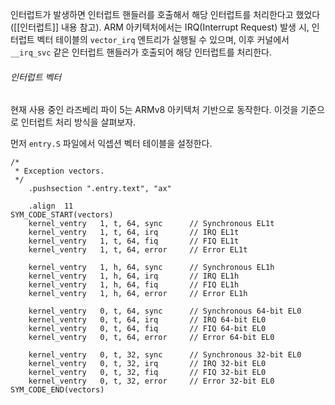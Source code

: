 인터럽트가 발생하면 인터럽트 핸들러를 호출해서 해당 인터럽트를 처리한다고 했었다([[인터럽트]] 내용 참고). ARM 아키텍처에서는 IRQ(Interrupt Request) 발생 시, 인터럽트 벡터 테이블의 `vector_irq` 엔트리가 실행될 수 있으며, 이후 커널에서 `__irq_svc` 같은 인터럽트 핸들러가 호출되어 해당 인터럽트를 처리한다.

###### 인터럽트 벡터
현재 사용 중인 라즈베리 파이 5는 ARMv8 아키텍처 기반으로 동작한다. 이것을 기준으로 인터럽트 처리 방식을 살펴보자.

먼저 `entry.S` 파일에서 익셉션 벡터 테이블을 설정한다. 
```
/*
 * Exception vectors.
 */
	.pushsection ".entry.text", "ax"

	.align	11
SYM_CODE_START(vectors)
	kernel_ventry	1, t, 64, sync		// Synchronous EL1t
	kernel_ventry	1, t, 64, irq		// IRQ EL1t
	kernel_ventry	1, t, 64, fiq		// FIQ EL1t
	kernel_ventry	1, t, 64, error		// Error EL1t

	kernel_ventry	1, h, 64, sync		// Synchronous EL1h
	kernel_ventry	1, h, 64, irq		// IRQ EL1h
	kernel_ventry	1, h, 64, fiq		// FIQ EL1h
	kernel_ventry	1, h, 64, error		// Error EL1h

	kernel_ventry	0, t, 64, sync		// Synchronous 64-bit EL0
	kernel_ventry	0, t, 64, irq		// IRQ 64-bit EL0
	kernel_ventry	0, t, 64, fiq		// FIQ 64-bit EL0
	kernel_ventry	0, t, 64, error		// Error 64-bit EL0

	kernel_ventry	0, t, 32, sync		// Synchronous 32-bit EL0
	kernel_ventry	0, t, 32, irq		// IRQ 32-bit EL0
	kernel_ventry	0, t, 32, fiq		// FIQ 32-bit EL0
	kernel_ventry	0, t, 32, error		// Error 32-bit EL0
SYM_CODE_END(vectors)
```